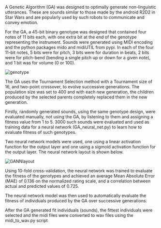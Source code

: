 A Genetic Algorithm (GA) was designed to optimally generate non-linguistic utterances. These are sounds similar to those made by the android R2D2 in Star Wars and are popularly used by such robots to communicate and convey emotion.

For the GA, a 45-bit binary genotype was designed that contained four notes of 11 bits each, with one extra bit at the end of the genotype representing the instrument.
Sounds were generated using MIDI encoding and the python packages mido and midiUTIL from pypi. In each of the four 11-bit notes, 5 bits were for pitch, 3 bits were for duration in beats, 2 bits were for pitch-bend (bending a single pitch up or down for a given note), and 1 bit was for volume (0 or 100).

![genotype](https://github.com/AhmedKhota/Data-Science-Projects/assets/139664971/d872f573-8cd6-4c04-a80e-0f75d9ffab60)

The GA uses the Tournament Selection method with a Tournament size of 16, and two-point crossover, to evolve successive generations. The population size was set to 400 and with each new generation, the children produced by the selected parents completely replaced them in the new generation.

Firstly, randomly generated sounds, using the same genotype design, were evaluated manually, not using the GA, by listening to them and assigning a fitness value from 1 to 5. 3000 such sounds were evaluated and used as training data for a neural network (GA_neural_net.py) to learn how to evaluate fitness of such genotypes.

Two neural network models were used, one using a linear activation function for the output layer and one using a sigmoid activation function for the output layer. The
neural network layout is shown below.

![GANNlayout](https://github.com/AhmedKhota/GA-sound-generation/assets/139664971/e82eea15-8f51-4c77-88d6-9c08a62aad5d)

Using 10-fold cross-validation, the neural network was trained to evaluate the fitness of the genotypes and achieved an average Mean Absolute Error (MAE) of 0.136 on the normalized rating scale, and a correlation between actual and predicted values of 0.725. 

The neural network model was then used to automatically evaluate the fitness of individuals produced by the GA over successive generations.

After the GA generated fit individuals (sounds), the fittest individuals were selected and the midi files were converted to wav files using the midi_to_wav.py script
